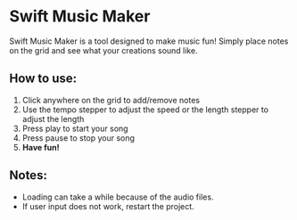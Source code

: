 # Swift Music Maker

Swift Music Maker is a tool designed to make music fun! Simply place notes on the grid and see what your creations sound like.

## How to use:

1. Click anywhere on the grid to add/remove notes
2. Use the tempo stepper to adjust the speed or the length stepper to adjust the length
3. Press play to start your song
4. Press pause to stop your song
5. **Have fun!**

## Notes:

- Loading can take a while because of the audio files.
- If user input does not work, restart the project.